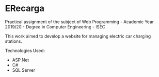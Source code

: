 # ERecarga
Practical assignment of the subject of Web Programming - Academic Year 2019/20 - Degree in Computer Engineering - ISEC

This work aimed to develop a website for managing electric car charging stations.

Technologies Used:
- ASP.Net
- C#
- SQL Server
